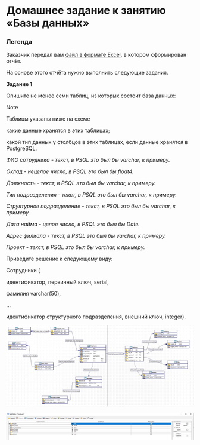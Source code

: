 # Домашнее задание к занятию «Базы данных»

### Легенда

Заказчик передал вам [файл в формате Excel](https://github.com/netology-code/sdb-homeworks/blob/main/resources/hw-12-1.xlsx), в котором сформирован отчёт.

На основе этого отчёта нужно выполнить следующие задания.

**Задание 1**

Опишите не менее семи таблиц, из которых состоит база данных:

> [!NOTE]
> Таблицы указаны ниже на схеме

какие данные хранятся в этих таблицах;

какой тип данных у столбцов в этих таблицах, если данные хранятся в PostgreSQL.

_ФИО сотрудника - текст, в PSQL это был бы varchar, к примеру._

_Оклад - нецелое число, в PSQL это был бы float4._

_Должность - текст, в PSQL это был бы varchar, к примеру._

_Тип подразделения - текст, в PSQL это был бы varchar, к примеру._

_Структурное подразделение - текст, в PSQL это был бы varchar, к примеру._

_Дата найма - целое число, в PSQL это был бы Date._

_Адрес филиала - текст, в PSQL это был бы varchar, к примеру._

_Проект - текст, в PSQL это был бы varchar, к примеру._

Приведите решение к следующему виду:

Сотрудники (

идентификатор, первичный ключ, serial,

фамилия varchar(50),

...

идентификатор структурного подразделения, внешний ключ, integer).


![alt text](https://github.com/MaratKN/sdb_1201/blob/main/1.jpg)

![alt text](https://github.com/MaratKN/sdb_1201/blob/main/2.jpg)